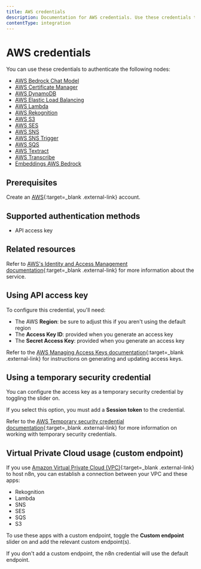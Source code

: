 ```yaml
---
title: AWS credentials
description: Documentation for AWS credentials. Use these credentials to authenticate AWS in n8n, a workflow automation platform.
contentType: integration
---
```


# AWS credentials

You can use these credentials to authenticate the following nodes:

- [AWS Bedrock Chat Model](/integrations/builtin/cluster-nodes/sub-nodes/n8n-nodes-langchain.lmchatawsbedrock)
- [AWS Certificate Manager](/integrations/builtin/app-nodes/n8n-nodes-base.awscertificatemanager/)
- [AWS DynamoDB](/integrations/builtin/app-nodes/n8n-nodes-base.awsdynamodb/)
- [AWS Elastic Load Balancing](/integrations/builtin/app-nodes/n8n-nodes-base.awselb/)
- [AWS Lambda](/integrations/builtin/app-nodes/n8n-nodes-base.awslambda/)
- [AWS Rekognition](/integrations/builtin/app-nodes/n8n-nodes-base.awsrekognition/)
- [AWS S3](/integrations/builtin/app-nodes/n8n-nodes-base.awsS3/)
- [AWS SES](/integrations/builtin/app-nodes/n8n-nodes-base.awsses/)
- [AWS SNS](/integrations/builtin/app-nodes/n8n-nodes-base.awssns/)
- [AWS SNS Trigger](/integrations/builtin/trigger-nodes/n8n-nodes-base.awssnstrigger/)
- [AWS SQS](/integrations/builtin/app-nodes/n8n-nodes-base.awssqs/)
- [AWS Textract](/integrations/builtin/app-nodes/n8n-nodes-base.awstextract/)
- [AWS Transcribe](/integrations/builtin/app-nodes/n8n-nodes-base.awstranscribe/)
- [Embeddings AWS Bedrock](/integrations/builtin/cluster-nodes/sub-nodes/n8n-nodes-langchain.embeddingsawsbedrock)

## Prerequisites

Create an [AWS](https://aws.amazon.com/){:target=_blank .external-link} account.

## Supported authentication methods

- API access key

## Related resources

Refer to [AWS's Identity and Access Management documentation](https://docs.aws.amazon.com/IAM/latest/UserGuide/getting-started.html){:target=_blank .external-link} for more information about the service.

## Using API access key

To configure this credential, you'll need:

- The AWS **Region**: be sure to adjust this if you aren't using the default region
- The **Access Key ID**: provided when you generate an access key
- The **Secret Access Key**: provided when you generate an access key

Refer to the [AWS Managing Access Keys documentation](https://docs.aws.amazon.com/IAM/latest/UserGuide/id_credentials_access-keys.html){:target=_blank .external-link} for instructions on generating and updating access keys.

## Using a temporary security credential

You can configure the access key as a temporary security credential by toggling the slider on.

If you select this option, you must add a **Session token** to the credential.

Refer to the [AWS Temporary security credential documentation](https://docs.aws.amazon.com/IAM/latest/UserGuide/id_credentials_temp.html){:target=_blank .external-link} for more information on working with temporary security credentials.

## Virtual Private Cloud usage (custom endpoint)

If you use [Amazon Virtual Private Cloud (VPC)](https://aws.amazon.com/vpc/){:target=_blank .external-link} to host n8n, you can establish a connection between your VPC and these apps:

- Rekognition
- Lambda
- SNS
- SES
- SQS
- S3

To use these apps with a custom endpoint, toggle the **Custom endpoint** slider on and add the relevant custom endpoint(s).

If you don't add a custom endpoint, the n8n credential will use the default endpoint.




